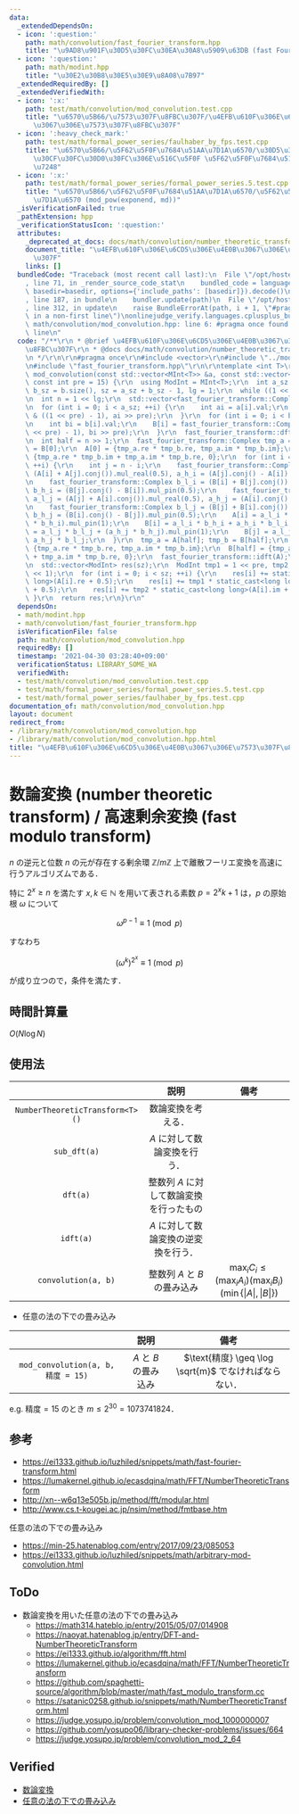 ```yaml
---
data:
  _extendedDependsOn:
  - icon: ':question:'
    path: math/convolution/fast_fourier_transform.hpp
    title: "\u9AD8\u901F\u30D5\u30FC\u30EA\u30A8\u5909\u63DB (fast Fourier transform)"
  - icon: ':question:'
    path: math/modint.hpp
    title: "\u30E2\u30B8\u30E5\u30E9\u8A08\u7B97"
  _extendedRequiredBy: []
  _extendedVerifiedWith:
  - icon: ':x:'
    path: test/math/convolution/mod_convolution.test.cpp
    title: "\u6570\u5B66/\u7573\u307F\u8FBC\u307F/\u4EFB\u610F\u306E\u6CD5\u306E\u4E0B\
      \u3067\u306E\u7573\u307F\u8FBC\u307F"
  - icon: ':heavy_check_mark:'
    path: test/math/formal_power_series/faulhaber_by_fps.test.cpp
    title: "\u6570\u5B66/\u5F62\u5F0F\u7684\u51AA\u7D1A\u6570/\u30D5\u30A1\u30A6\u30EB\
      \u30CF\u30FC\u30D0\u30FC\u306E\u516C\u5F0F \u5F62\u5F0F\u7684\u51AA\u7D1A\u6570\
      \u7248"
  - icon: ':x:'
    path: test/math/formal_power_series/formal_power_series.5.test.cpp
    title: "\u6570\u5B66/\u5F62\u5F0F\u7684\u51AA\u7D1A\u6570/\u5F62\u5F0F\u7684\u51AA\
      \u7D1A\u6570 (mod_pow(exponend, md))"
  _isVerificationFailed: true
  _pathExtension: hpp
  _verificationStatusIcon: ':question:'
  attributes:
    _deprecated_at_docs: docs/math/convolution/number_theoretic_transform.md
    document_title: "\u4EFB\u610F\u306E\u6CD5\u306E\u4E0B\u3067\u306E\u7573\u307F\u8FBC\
      \u307F"
    links: []
  bundledCode: "Traceback (most recent call last):\n  File \"/opt/hostedtoolcache/Python/3.9.5/x64/lib/python3.9/site-packages/onlinejudge_verify/documentation/build.py\"\
    , line 71, in _render_source_code_stat\n    bundled_code = language.bundle(stat.path,\
    \ basedir=basedir, options={'include_paths': [basedir]}).decode()\n  File \"/opt/hostedtoolcache/Python/3.9.5/x64/lib/python3.9/site-packages/onlinejudge_verify/languages/cplusplus.py\"\
    , line 187, in bundle\n    bundler.update(path)\n  File \"/opt/hostedtoolcache/Python/3.9.5/x64/lib/python3.9/site-packages/onlinejudge_verify/languages/cplusplus_bundle.py\"\
    , line 312, in update\n    raise BundleErrorAt(path, i + 1, \"#pragma once found\
    \ in a non-first line\")\nonlinejudge_verify.languages.cplusplus_bundle.BundleErrorAt:\
    \ math/convolution/mod_convolution.hpp: line 6: #pragma once found in a non-first\
    \ line\n"
  code: "/**\r\n * @brief \u4EFB\u610F\u306E\u6CD5\u306E\u4E0B\u3067\u306E\u7573\u307F\
    \u8FBC\u307F\r\n * @docs docs/math/convolution/number_theoretic_transform.md\r\
    \n */\r\n\r\n#pragma once\r\n#include <vector>\r\n#include \"../modint.hpp\"\r\
    \n#include \"fast_fourier_transform.hpp\"\r\n\r\ntemplate <int T>\r\nstd::vector<MInt<T>>\
    \ mod_convolution(const std::vector<MInt<T>> &a, const std::vector<MInt<T>> &b,\
    \ const int pre = 15) {\r\n  using ModInt = MInt<T>;\r\n  int a_sz = a.size(),\
    \ b_sz = b.size(), sz = a_sz + b_sz - 1, lg = 1;\r\n  while ((1 << lg) < sz) ++lg;\r\
    \n  int n = 1 << lg;\r\n  std::vector<fast_fourier_transform::Complex> A(n), B(n);\r\
    \n  for (int i = 0; i < a_sz; ++i) {\r\n    int ai = a[i].val;\r\n    A[i] = fast_fourier_transform::Complex(ai\
    \ & ((1 << pre) - 1), ai >> pre);\r\n  }\r\n  for (int i = 0; i < b_sz; ++i) {\r\
    \n    int bi = b[i].val;\r\n    B[i] = fast_fourier_transform::Complex(bi & ((1\
    \ << pre) - 1), bi >> pre);\r\n  }\r\n  fast_fourier_transform::dft(A);\r\n  fast_fourier_transform::dft(B);\r\
    \n  int half = n >> 1;\r\n  fast_fourier_transform::Complex tmp_a = A[0], tmp_b\
    \ = B[0];\r\n  A[0] = {tmp_a.re * tmp_b.re, tmp_a.im * tmp_b.im};\r\n  B[0] =\
    \ {tmp_a.re * tmp_b.im + tmp_a.im * tmp_b.re, 0};\r\n  for (int i = 1; i < half;\
    \ ++i) {\r\n    int j = n - i;\r\n    fast_fourier_transform::Complex a_l_i =\
    \ (A[i] + A[j].conj()).mul_real(0.5), a_h_i = (A[j].conj() - A[i]).mul_pin(0.5);\r\
    \n    fast_fourier_transform::Complex b_l_i = (B[i] + B[j].conj()).mul_real(0.5),\
    \ b_h_i = (B[j].conj() - B[i]).mul_pin(0.5);\r\n    fast_fourier_transform::Complex\
    \ a_l_j = (A[j] + A[i].conj()).mul_real(0.5), a_h_j = (A[i].conj() - A[j]).mul_pin(0.5);\r\
    \n    fast_fourier_transform::Complex b_l_j = (B[j] + B[i].conj()).mul_real(0.5),\
    \ b_h_j = (B[i].conj() - B[j]).mul_pin(0.5);\r\n    A[i] = a_l_i * b_l_i + (a_h_i\
    \ * b_h_i).mul_pin(1);\r\n    B[i] = a_l_i * b_h_i + a_h_i * b_l_i;\r\n    A[j]\
    \ = a_l_j * b_l_j + (a_h_j * b_h_j).mul_pin(1);\r\n    B[j] = a_l_j * b_h_j +\
    \ a_h_j * b_l_j;\r\n  }\r\n  tmp_a = A[half]; tmp_b = B[half];\r\n  A[half] =\
    \ {tmp_a.re * tmp_b.re, tmp_a.im * tmp_b.im};\r\n  B[half] = {tmp_a.re * tmp_b.im\
    \ + tmp_a.im * tmp_b.re, 0};\r\n  fast_fourier_transform::idft(A);\r\n  fast_fourier_transform::idft(B);\r\
    \n  std::vector<ModInt> res(sz);\r\n  ModInt tmp1 = 1 << pre, tmp2 = 1LL << (pre\
    \ << 1);\r\n  for (int i = 0; i < sz; ++i) {\r\n    res[i] += static_cast<long\
    \ long>(A[i].re + 0.5);\r\n    res[i] += tmp1 * static_cast<long long>(B[i].re\
    \ + 0.5);\r\n    res[i] += tmp2 * static_cast<long long>(A[i].im + 0.5);\r\n \
    \ }\r\n  return res;\r\n}\r\n"
  dependsOn:
  - math/modint.hpp
  - math/convolution/fast_fourier_transform.hpp
  isVerificationFile: false
  path: math/convolution/mod_convolution.hpp
  requiredBy: []
  timestamp: '2021-04-30 03:28:40+09:00'
  verificationStatus: LIBRARY_SOME_WA
  verifiedWith:
  - test/math/convolution/mod_convolution.test.cpp
  - test/math/formal_power_series/formal_power_series.5.test.cpp
  - test/math/formal_power_series/faulhaber_by_fps.test.cpp
documentation_of: math/convolution/mod_convolution.hpp
layout: document
redirect_from:
- /library/math/convolution/mod_convolution.hpp
- /library/math/convolution/mod_convolution.hpp.html
title: "\u4EFB\u610F\u306E\u6CD5\u306E\u4E0B\u3067\u306E\u7573\u307F\u8FBC\u307F"
---
```

# 数論変換 (number theoretic transform) / 高速剰余変換 (fast modulo transform)

$n$ の逆元と位数 $n$ の元が存在する剰余環 $\mathbb{Z} / m \mathbb{Z}$ 上で離散フーリエ変換を高速に行うアルゴリズムである．

特に $2^x \geq n$ を満たす $x, k \in \mathbb{N}$ を用いて表される素数 $p = 2^x k + 1$ は，$p$ の原始根 $\omega$ について

$$\omega^{p - 1} \equiv 1 \pmod{p}$$

すなわち

$$(\omega^k)^{2^x} \equiv 1 \pmod{p}$$

が成り立つので，条件を満たす．


## 時間計算量

$O(N\log{N})$


## 使用法

||説明|備考|
|:--:|:--:|:--:|
|`NumberTheoreticTransform<T>()`|数論変換を考える．||
|`sub_dft(a)`|$A$ に対して数論変換を行う．||
|`dft(a)`|整数列 $A$ に対して数論変換を行ったもの||
|`idft(a)`|$A$ に対して数論変換の逆変換を行う．||
|`convolution(a, b)`|整数列 $A$ と $B$ の畳み込み|$\max_i{C_i} \leq (\max_i{A_i})(\max_i{B_i})(\min \lbrace \lvert A \rvert, \lvert B \rvert \rbrace)$|

- 任意の法の下での畳み込み

||説明|備考|
|:--:|:--:|:--:|
|`mod_convolution(a, b, 精度 = 15)`|$A$ と $B$ の畳み込み|$\text{精度} \geq \log \sqrt{m}$ でなければならない．|

e.g. $\text{精度} = 15$ のとき $m \leq 2^{30} = 1073741824$．


## 参考

- https://ei1333.github.io/luzhiled/snippets/math/fast-fourier-transform.html
- https://lumakernel.github.io/ecasdqina/math/FFT/NumberTheoreticTransform
- http://xn--w6q13e505b.jp/method/fft/modular.html
- http://www.cs.t-kougei.ac.jp/nsim/method/fmtbase.htm

任意の法の下での畳み込み
- https://min-25.hatenablog.com/entry/2017/09/23/085053
- https://ei1333.github.io/luzhiled/snippets/math/arbitrary-mod-convolution.html


## ToDo

- 数論変換を用いた任意の法の下での畳み込み
  - https://math314.hateblo.jp/entry/2015/05/07/014908
  - https://naoyat.hatenablog.jp/entry/DFT-and-NumberTheoreticTransform
  - https://ei1333.github.io/algorithm/fft.html
  - https://lumakernel.github.io/ecasdqina/math/FFT/NumberTheoreticTransform
  - https://github.com/spaghetti-source/algorithm/blob/master/math/fast_modulo_transform.cc
  - https://satanic0258.github.io/snippets/math/NumberTheoreticTransform.html
  - https://judge.yosupo.jp/problem/convolution_mod_1000000007
  - https://github.com/yosupo06/library-checker-problems/issues/664
  - https://judge.yosupo.jp/problem/convolution_mod_2_64


## Verified

- [数論変換](https://judge.yosupo.jp/submission/3591)
- [任意の法の下での畳み込み](https://atcoder.jp/contests/atc001/submissions/9314050)
